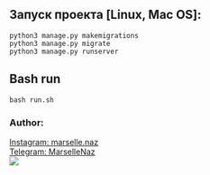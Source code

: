 ## Запуск проекта [Linux, Mac OS]:<br>
```python3 manage.py makemigrations```<br>
```python3 manage.py migrate```<br>
```python3 manage.py runserver```<br>

## Bash run
```bash run.sh```

### Author:
<a href="https://instagram.com/marselle.naz" type="button" class="btn btn-outline-light me-2">Instagram: marselle.naz</a><br>
<a href="https://t.me/MarselleNaz" type="button" class="btn btn-warning">Telegram: MarselleNaz</a><br>
<img src="https://i.pinimg.com/originals/57/80/12/5780125f1228ed8cbfa2761d7aae4347.gif">